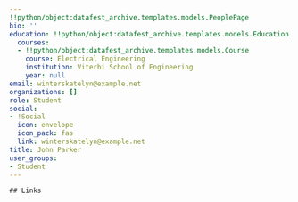 ```yaml
---
!!python/object:datafest_archive.templates.models.PeoplePage
bio: ''
education: !!python/object:datafest_archive.templates.models.Education
  courses:
  - !!python/object:datafest_archive.templates.models.Course
    course: Electrical Engineering
    institution: Viterbi School of Engineering
    year: null
email: winterskatelyn@example.net
organizations: []
role: Student
social:
- !Social
  icon: envelope
  icon_pack: fas
  link: winterskatelyn@example.net
title: John Parker
user_groups:
- Student
---
```


    ## Links
    
